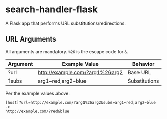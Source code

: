 # search-handler-flask

A Flask app that performs URL substitutions/redirections.

## URL Arguments

All arguments are mandatory. `%26` is the escape code for `&`.

| Argument | Example Value                   | Behavior      |
| -------- | ------------------------------- | ------------- |
| ?url     | http://example.com/?arg1%26arg2 | Base URL      |
| ?subs    | arg1\~red,arg2\~blue              | Substitutions |

Per the example values above:

```
[host]?url=http://example.com/?arg1%26arg2&subs=arg1~red,arg2~blue
->
http://example.com/?red&blue
```
